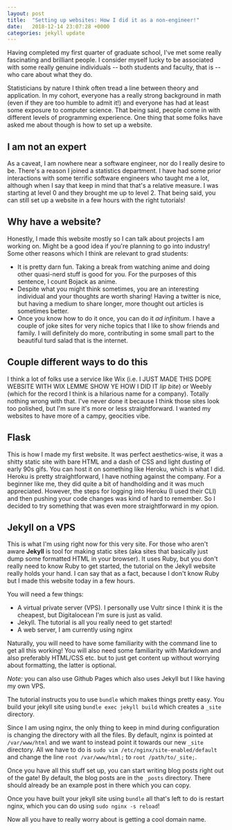 ```yaml
---
layout: post
title:  "Setting up websites: How I did it as a non-engineer!"
date:   2018-12-14 23:07:28 +0000
categories: jekyll update
---
```


Having completed my first quarter of graduate school, I've met some really 
fascinating and brilliant people. I consider myself lucky to be associated with
some really genuine individuals -- both students and faculty, that is -- who care about what they do.

Statisticians by nature I think often tread a line between theory and application.
In my cohort, everyone has a really strong background in math (even if they are too
humble to admit it!) and everyone has had at least some exposure to computer science. That being said, people come in with different levels of programming experience.
One thing that some folks have asked me about though is how to set up a website.

## I am not an expert

As a caveat, I am nowhere near a software engineer, nor do I really desire to be.
There's a reason I joined a statistics department.
I have had some prior interactions with some terrific software engineers who taught me a lot, although when I say that keep in mind that that's a relative measure. 
I was starting at level 0 and they brought me up to level 2. That being said, you can still set up a website in a few hours with the right tutorials!

## Why have a website?

Honestly, I made this website mostly so I can talk about projects I am working on.
Might be a good idea if you're planning to go into industry!
Some other reasons which I think are relevant to grad students:

+ It is pretty darn fun. Taking a break from watching anime and doing other quasi-nerd stuff is good for you. For the purposes of this sentence, I count Bojack as anime.
+ Despite what you might think sometimes, you are an interesting individual and your thoughts are worth sharing! Having a twitter is nice, but having a medium to share longer, more thought out articles is sometimes better.
+ Once you know how to do it once, you can do it *ad infinitum*. I have a couple of joke sites for very niche topics that I like to show friends and family. I will definitely do more, contributing in some small part to the beautiful turd salad that is the internet.

## Couple different ways to do this

I think a lot of folks use a service like Wix (i.e. I JUST MADE THIS DOPE WEBSITE WITH WIX LEMME SHOW YE HOW I DID IT *lip bite*) or Weebly (which for the record I think is a hilarious name for a company). Totally nothing wrong with that. 
I've never done it because I think those sites look too polished, but I'm sure it's more or less straightforward.
I wanted my websites to have more of a campy, geocities vibe.

## Flask

This is how I made my first website. It was perfect aesthetics-wise, it was a shitty static site with bare HTML and a dash of CSS and light dusting of early 90s gifs. You can host it on something like Heroku, which is what I did. Heroku is pretty straightforward, I have nothing against the company. For a beginner like me, they did quite a bit of handholding and it was much appreciated. However, the steps for logging into Heroku (I used their CLI) and then pushing your code changes was kind of hard to remember. So I decided to try something that was even more straightforward in my opion.

## Jekyll on a VPS

This is what I'm using right now for this very site. For those who aren't aware
**Jekyll** is tool for making static sites (aka sites that basically just dump some formatted HTML in your browser).
It uses Ruby, but you don't really need to know Ruby to get started, the tutorial on the Jekyll website really holds your hand. 
I can say that as a fact, because I don't know Ruby but I made this website today in a few hours.

You will need a few things:

+ A virtual private server (VPS). I personally use Vultr since I think it is the cheapest, but Digitalocean I'm sure is just as valid.
+ Jekyll. The tutorial is all you really need to get started! 
+ A web server, I am currently using nginx

Naturally, you will need to have some familiarity with the command line to get all this working!
You will also need some familiarity with Markdown and also preferably HTML/CSS etc. but to just get content up without worrying about formatting, the latter is optional.

*Note:* you can also use Github Pages which also uses Jekyll but I like having my own VPS.

The tutorial instructs you to use `bundle` which makes things pretty easy.
You build your jekyll site using `bundle exec jekyll build` which creates a `_site` directory.

Since I am using nginx, the only thing to keep in mind during configuration is changing the directory with all the files.
By default, nginx is pointed at `/var/www/html` and we want to instead point it towards our new `_site` directory.
All we have to do is `sudo vim /etc/nginx/site-enabled/default` and change the line `root /var/www/html;` to `root /path/to/_site;`.

Once you have all this stuff set up, you can start writing blog posts right out of the gate!
By default, the blog posts are in the `_posts` directory.
There should already be an example post in there which you can copy.

Once you have built your jekyll site using `bundle` all that's left to do is restart nginx, which you can do using `sudo nginx -s reload`!

Now all you have to really worry about is getting a cool domain name.

